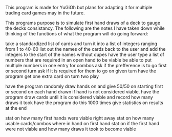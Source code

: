 This program is made for YuGiOh but plans for adapting it for multiple trading card games may in the future.

This programs purpose is to simulate first hand draws of a deck to gauge the decks consistancy.
The following are the notes I have taken down while thinking of the functions of what the program will do going forward:

take a standardized list of cards and turn it into a list of integers ranging from 1 to 40-60
list out the names of the cards back to the user and add the integers to the start of the names without dupes
have the user type a list of numbers that are required in an open hand to be viable
be able to put multiple numbers in one entry for combos
ask if the prefference is to go first or second turn
ask if it is required for them to go on given turn
have the program get one extra card on turn two play

have the program randomly draw hands on and give 50/50 on starting first or second on each hand drawn
if hand is not considered viable, have the program draw cards until it is considered viable and record how many draws it took
have the program do this 1000 times
give statistics on results at the end

stat on how many first hands were viable right away
stat on how many usable cards/combos where in hand on first hand
stat on if the first hand were not viable and how many draws it took to become viable
